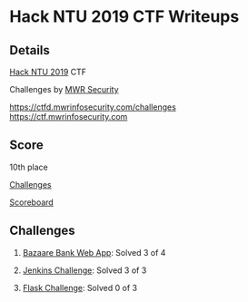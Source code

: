 # Hack NTU 2019 CTF Writeups

## Details
	
[Hack NTU 2019](hackntu.org) CTF

Challenges by [MWR Security](https://ctf.mwrinfosecurity.com)

https://ctfd.mwrinfosecurity.com/challenges
https://ctf.mwrinfosecurity.com

## Score

10th place

[Challenges](Challenges.pdf)

[Scoreboard](Scoreboard.pdf)

## Challenges

1. [Bazaare Bank Web App](Bazaare): Solved 3 of 4

2. [Jenkins Challenge](Jenkins): Solved 3 of 3

3. [Flask Challenge](Flask): Solved 0 of 3
